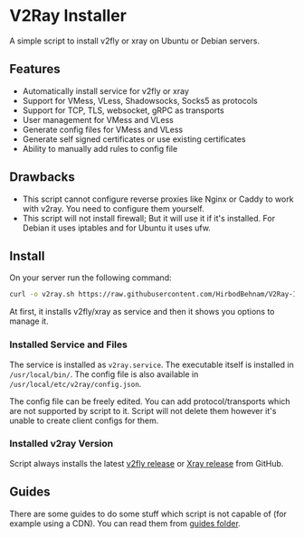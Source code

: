 # V2Ray Installer
A simple script to install v2fly or xray on Ubuntu or Debian servers.

## Features

* Automatically install service for v2fly or xray
* Support for VMess, VLess, Shadowsocks, Socks5 as protocols
* Support for TCP, TLS, websocket, gRPC as transports
* User management for VMess and VLess
* Generate config files for VMess and VLess
* Generate self signed certificates or use existing certificates
* Ability to manually add rules to config file

## Drawbacks

* This script cannot configure reverse proxies like Nginx or Caddy to work with v2ray. You need to configure them yourself.
* This script will not install firewall; But it will use it if it's installed. For Debian it uses iptables and for Ubuntu it uses ufw.

## Install

On your server run the following command:

```bash
curl -o v2ray.sh https://raw.githubusercontent.com/HirbodBehnam/V2Ray-Installer/master/v2ray.sh && bash v2ray.sh
```
At first, it installs v2fly/xray as service and then it shows you options to manage it.

### Installed Service and Files

The service is installed as `v2ray.service`. The executable itself is installed in `/usr/local/bin/`. The config file is also available in `/usr/local/etc/v2ray/config.json`.

The config file can be freely edited. You can add protocol/transports which are not supported by script to it. Script will not delete them however it's unable to create client configs for them.

### Installed v2ray Version

Script always installs the latest [v2fly release](https://github.com/v2fly/v2ray-core/releases/latest) or [Xray release](https://github.com/XTLS/Xray-core/releases/latest) from GitHub.


## Guides

There are some guides to do some stuff which script is not capable of (for example using a CDN). You can read them from [guides folder](https://github.com/HirbodBehnam/V2Ray-Installer/tree/master/Guides).